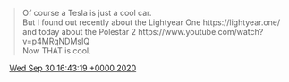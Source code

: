> Of course a Tesla is just a cool car\.   
> But I found out recently about the Lightyear One https://lightyear\.one/ and today about the Polestar 2 https://www\.youtube\.com/watch?v\=p4MRqNDMsIQ  
> Now THAT is cool\.

<img src="../../media/tweet.ico" width="12" /> [Wed Sep 30 16:43:19 +0000 2020](https://twitter.com/DromerDenker/status/1311345892667076610)